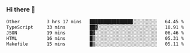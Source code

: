 ### Hi there 👋

<!--
**WShiBin/WShiBin** is a ✨ _special_ ✨ repository because its `README.md` (this file) appears on your GitHub profile.

Here are some ideas to get you started:

- 🔭 I’m currently working on ...
- 🌱 I’m currently learning ...
- 👯 I’m looking to collaborate on ...
- 🤔 I’m looking for help with ...
- 💬 Ask me about ...
- 📫 How to reach me: ...
- 😄 Pronouns: ...
- ⚡ Fun fact: ...
-->

<!--START_SECTION:waka-->

```txt
Other          3 hrs 17 mins   ████████████████░░░░░░░░░   64.45 %
TypeScript     33 mins         ██▓░░░░░░░░░░░░░░░░░░░░░░   10.91 %
JSON           19 mins         █▓░░░░░░░░░░░░░░░░░░░░░░░   06.46 %
HTML           16 mins         █▒░░░░░░░░░░░░░░░░░░░░░░░   05.31 %
Makefile       15 mins         █▒░░░░░░░░░░░░░░░░░░░░░░░   05.11 %
```

<!--END_SECTION:waka-->
